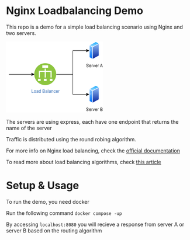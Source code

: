 # Nginx Loadbalancing Demo

This repo is a demo for a simple load balancing scenario using Nginx and two servers.

![Diagram](./assets/diagram.png)

The servers are using express, each have one endpoint that returns the name of the server

Traffic is distributed using the round robing algorithm.

For more info on Nginx load balancing, check the [official documentation](https://docs.nginx.com/nginx/admin-guide/load-balancer/http-load-balancer/)

To read more about load balancing algorithms, check [this article](https://www.cloudflare.com/en-gb/learning/performance/types-of-load-balancing-algorithms/)

# Setup & Usage

To run the demo, you need docker

Run the following command `docker compose -up`

By accessing `localhost:8080` you will recieve a response from server A or server B based on the routing algorithm
